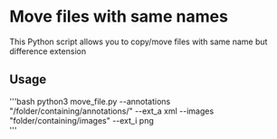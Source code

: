 # Move files with same names

This Python script allows you to copy/move files with same name but difference extension

## Usage

'''bash
 python3 move_file.py --annotations "/folder/containing/annotations/" --ext_a xml --images "folder/containing/images" --ext_i png      
'''

